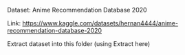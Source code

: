Dataset: Anime Recommendation Database 2020

Link: https://www.kaggle.com/datasets/hernan4444/anime-recommendation-database-2020

Extract dataset into this folder (using Extract here)
